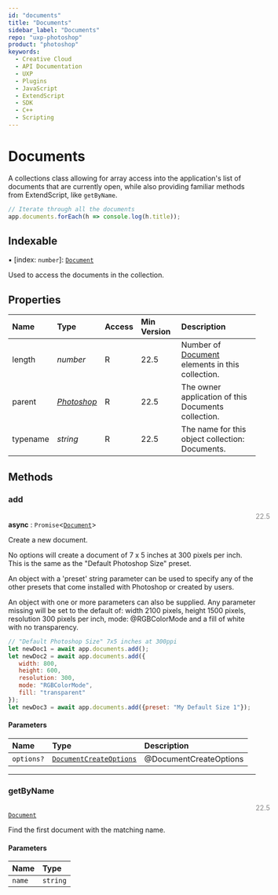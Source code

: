 ```yaml
---
id: "documents"
title: "Documents"
sidebar_label: "Documents"
repo: "uxp-photoshop"
product: "photoshop"
keywords:
  - Creative Cloud
  - API Documentation
  - UXP
  - Plugins
  - JavaScript
  - ExtendScript
  - SDK
  - C++
  - Scripting
---
```


# Documents

A collections class allowing for array access into the application's
list of documents that are currently open,
while also providing familiar methods from ExtendScript, like `getByName`.

```javascript
// Iterate through all the documents
app.documents.forEach(h => console.log(h.title));
```

## Indexable

▪ [index: `number`]: [`Document`](/ps_reference/classes/document/)

Used to access the documents in the collection.

## Properties

| Name | Type | Access | Min Version | Description |
| :------ | :------ | :------ | :------ | :------ |
| length | *number* | R | 22.5 | Number of [Document](/ps_reference/classes/document/) elements in this collection. |
| parent | [*Photoshop*](/ps_reference/classes/photoshop/) | R | 22.5 | The owner application of this Documents collection. |
| typename | *string* | R | 22.5 | The name for this object collection: Documents. |

## Methods

### add
<span class="minversion" style="float:left; margin-left:36em; opacity:0.5;">22.5</span>

**async** : `Promise`<[`Document`](/ps_reference/classes/document/)\>

Create a new document.

No options will create a document of 7 x 5 inches at 300 pixels per inch.
This is the same as the "Default Photoshop Size" preset.

An object with a 'preset' string parameter can be used to specify any of
the other presets that come installed with Photoshop or created by users.

An object with one or more parameters can also be supplied. Any parameter
missing will be set to the default of: width 2100 pixels, height 1500 pixels,
resolution 300 pixels per inch, mode: @RGBColorMode and a fill of white with
no transparency.

```javascript
// "Default Photoshop Size" 7x5 inches at 300ppi
let newDoc1 = await app.documents.add();
let newDoc2 = await app.documents.add({
   width: 800, 
   height: 600, 
   resolution: 300, 
   mode: "RGBColorMode", 
   fill: "transparent"
});
let newDoc3 = await app.documents.add({preset: "My Default Size 1"});
```

#### Parameters

| Name | Type | Description |
| :------ | :------ | :------ |
| `options?` | [`DocumentCreateOptions`](/ps_reference/objects/createoptions/documentcreateoptions/) | @DocumentCreateOptions |

___

### getByName
<span class="minversion" style="float:left; margin-left:36em; opacity:0.5;">22.5</span>

[`Document`](/ps_reference/classes/document/)

Find the first document with the matching name.

#### Parameters

| Name | Type |
| :------ | :------ |
| `name` | `string` |
